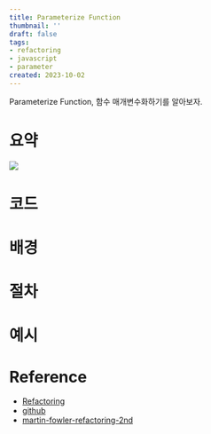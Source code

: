 ```yaml
---
title: Parameterize Function
thumbnail: ''
draft: false
tags:
- refactoring
- javascript
- parameter
created: 2023-10-02
---
```


Parameterize Function, 함수 매개변수화하기를 알아보자.

# 요약

![](Screen%20Shot%202023-10-02%20at%204.05.23%20PM.png)

# 코드

# 배경

# 절차

# 예시

# Reference

* [Refactoring](https://product.kyobobook.co.kr/detail/S000001810241)
* [github](https://github.com/WegraLee/Refactoring)
* [martin-fowler-refactoring-2nd](https://github.com/wickedwukong/martin-fowler-refactoring-2nd)
